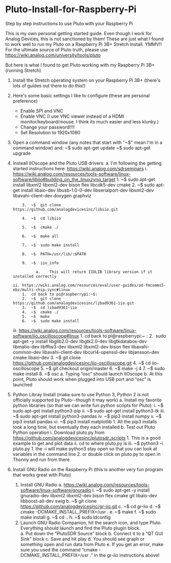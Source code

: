 # Pluto-Install-for-Raspberry-Pi
Step by step instructions to use Pluto with your Raspberry Pi

This is my own personal getting started guide.  Even though I work for Analog Devices, this is not sanctioned by them!  These are just what I found to work well to run my Pluto on a Raspberry Pi 3B+ Stretch Install.  YMMV!!  
For the ultimate source of Pluto truth, please use https://wiki.analog.com/university/tools/pluto

But here is what I found to get Pluto working with my Raspberry Pi 3B+ (running Stretch)

1.  Install the Stretch operating system on your Raspberry Pi 3B+ (there's lots of guides out there to do this!)

2.  Here's some basic settings I like to configure (these are personal preference)
    - Enable SPI and VNC
    - Enable VNC (I use VNC viewer instead of a HDMI monitor/keyboard/mouse.  I think its much easier and less klunky.)
    - Change your password!!!!
    - Set Resolution to 1920x1080
    
3.  Open a command window (any notes that start with "~$" mean I'm in a command window) and:
    ~$ sudo apt-get update
    ~$ sudo apt-get upgrade
    
4.  Insteall IIOscope and the Pluto USB drivers:
    a.	I'm following the getting started instructions here:  https://wiki.analog.com/sdrseminars
        i.	https://wiki.analog.com/resources/tools-software/linux-software/libiio#building_on_the_linuxzynq_target
            1.	~$  sudo apt-get install libxml2 libxml2-dev bison flex libcdk5-dev cmake
            2.	~$  sudo apt-get install libaio-dev libusb-1.0-0-dev libserialport-dev libxml2-dev libavahi-client-dev doxygen graphviz
            
            3.	~$  git clone https://github.com/analogdevicesinc/libiio.git
            
            4.	~$  cd libiio
            
            5.	~$  cmake ./
            
            6.	~$  make all
            
            7.	~$  sudo make install
            
            8.	~$  PATH=/usr/lib/:$PATH
            
            9.	~$  iio_info
            
                  a.	This will return IIOLIB library version if it installed correctly
                  
        ii.	https://wiki.analog.com/resources/eval/user-guides/ad-fmcomms5-ebz/multi-chip-sync#linux
            1.	cd back to pi@raspberrypi:~$:  
            2.	~$  git clone https://github.com/analogdevicesinc/libad9361-iio.git
            3.	~$  cd libad9361-iio
            4.	~$  cmake ./
            5.	~$  make
            6.	~$  sudo make install
      iii.	https://wiki.analog.com/resources/tools-software/linux-software/iio_oscilloscope#linux
            1.	cd back to pi@raspberrypi:~$:  
            2.	~$  sudo apt-get -y install libglib2.0-dev libgtk2.0-dev libgtkdatabox-dev libmatio-dev libfftw3-dev libxml2 libxml2-dev bison flex libavahi-common-dev libavahi-client-dev libcurl4-openssl-dev libjansson-dev cmake libaio-dev
            3.	~$  git clone https://github.com/analogdevicesinc/iio-oscilloscope.git
            4.	~$  cd iio-oscilloscope
            5.	~$  git checkout origin/master
            6.	~$  make -j 4
            7.	~$  sudo make install
            8.	~$  osc
                a.  Typing “osc” should launch IIOscope
     b.	At this point, Pluto should work when plugged into USB port and “osc” is launched

5.  Python Libray Install (make sure to use Python 3, Python 2 is not officially supported by Pluto--though it may work)
    a.  Install my favorite python libraries (so that we can write fun python scripts for Pluto):
        i.	~$  sudo apt-get install python3-pip
       ii.	~$  sudo apt-get install python3-tk
      iii.	~$  sudo apt-get install python3-pandas
       iv.	~$  pip3 install numpy
        v.	~$  pip3 install pandas
       vi.	~$  pip3 install matplotlib
            1.	All the pip3 installs took a long time, but eventually they each installed
    b. Test out Pluto Python operation
        i.	Download pluto.py from https://github.com/analogdevicesinc/plutosdr_scripts
            1.  This is a good example to get and plot data
       ii.	cd to where pluto.py is
      iii.	~$  python3 -i pluto.py
            1.	the -i will make python3 stay open so that you can look at variables in the command line
            2.	or double click on pluto.py to open in Thonny and run from there
            
6.  Install GNU Radio on the Raspberry Pi (this is another very fun program that works great with Pluto)
      1.	Install GNU Radio
          a.	https://wiki.analog.com/resources/tools-software/linux-software/gnuradio
              i.	~$  sudo apt-get -y install gnuradio-dev libxml2 libxml2-dev bison flex cmake git libaio-dev libboost-all-dev swig
          b.	~$  git clone https://github.com/analogdevicesinc/gr-iio.git
          c.	~$  cd gr-iio
          d.	~$  cmake -DCMAKE_INSTALL_PREFIX=/usr .
          e.	~$  make 
          f.	~$  sudo make install
          g.	~$  cd ..
          h.	~$  sudo ldconfig
      2.	Launch GNU Radio Companion, hit the search icon, and type Pluto.  Everything should launch and find the Pluto plugin block.  
          a.	Put down the “PlutoSDR Source” block
          b.	Connect it to a “QT GUI Sink” block
          c.	Save and hit play
          d.	You should see graph or something open and run data from Pluto
          e.	If you get an error, make sure you used the command “cmake -DCMAKE_INSTALL_PREFIX=/usr .” in the gr-iio instructions above!

 
